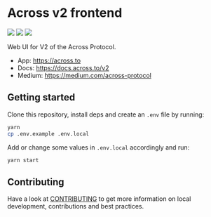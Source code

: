 # Across v2 frontend

<a href="https://discord.gg/across" target="_blank" rel="noreferrer">![](https://img.shields.io/badge/Chat%20on-Discord-%235766f2)</a>
<a href="https://forum.across.to/" target="_blank" rel="noreferrer">![](https://img.shields.io/discourse/status?server=https%3A%2F%2Fforum.across.to%2F)</a>
<a href="https://twitter.com/AcrossProtocol/" target="_blank" rel="noreferrer">![](https://img.shields.io/twitter/follow/AcrossProtocol?style=social)</a>

Web UI for V2 of the Across Protocol.

- App: https://across.to
- Docs: https://docs.across.to/v2
- Medium: https://medium.com/across-protocol

## Getting started

Clone this repository, install deps and create an `.env` file by running:

```bash
yarn
cp .env.example .env.local
```

Add or change some values in `.env.local` accordingly and run:

```bash
yarn start
```

## Contributing

Have a look at [CONTRIBUTING](./CONTRIBUTING.md) to get more information on local development, contributions and best practices.
